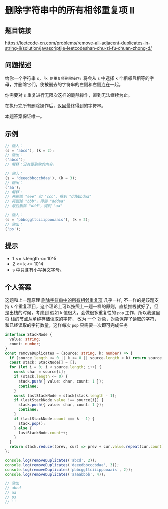 # 删除字符串中的所有相邻重复项 II

## 题目链接

<https://leetcode-cn.com/problems/remove-all-adjacent-duplicates-in-string-ii/solution/javascriptjie-leetcodeshan-chu-zi-fu-chuan-zhong-d/>

## 问题描述

给你一个字符串 `s`，`「k 倍重复项删除操作」`将会从 `s` 中选择 `k` 个相邻且相等的字母，并删除它们，使被删去的字符串的左侧和右侧连在一起。

你需要对 `s` 重复进行无限次这样的删除操作，直到无法继续为止。

在执行完所有删除操作后，返回最终得到的字符串。

本题答案保证唯一。

## 示例

```js
// 输入：
(s = 'abcd'), (k = 2);
// 输出：
('abcd');
// 解释：没有要删除的内容。

// 输入：
(s = 'deeedbbcccbdaa'), (k = 3);
// 输出：
('aa');
// 解释：
// 先删除 "eee" 和 "ccc"，得到 "ddbbbdaa"
// 再删除 "bbb"，得到 "dddaa"
// 最后删除 "ddd"，得到 "aa"

// 输入：
(s = 'pbbcggttciiippooaais'), (k = 2);
// 输出：
('ps');
```

## 提示

- 1 <= s.length <= 10^5
- 2 <= k <= 10^4
- s 中只含有小写英文字母。

## 个人答案

这题和上一题原理 [删除字符串中的所有相邻重复项](/interview-questions/stack/q3) 几乎一样, 不一样的是该题支持 `k` 个重复项目，这个理论上可以按照上一题一样的原则，直接推栈就好了，但是出栈的时候，考虑到 假如 `k` 值很大，会做很多重复性的 `pop` 工作，所以我这里 将 栈的节点从单纯存储读取的字符， 改为 一个 对象，对象保存了读取的字符，和已经读取的字符数量，这样每次 `pop` 只需要一次即可完成任务

```ts
interface StackNode {
  value: string;
  count: number;
}
const removeDuplicates = (source: string, k: number) => {
  if (source.length <= 0 || k <= 0 || source.length < k) return source;
  const stack: StackNode[] = [];
  for (let i = 0; i < source.length; i++) {
    const char = source[i];
    if (stack.length <= 0) {
      stack.push({ value: char, count: 1 });
      continue;
    }
    const lastStackNode = stack[stack.length - 1];
    if (lastStackNode.value !== source[i]) {
      stack.push({ value: char, count: 1 });
      continue;
    }
    if (lastStackNode.count === k - 1) {
      stack.pop();
    } else {
      lastStackNode.count++;
    }
  }
  return stack.reduce((prev, cur) => prev + cur.value.repeat(cur.count), '');
};

console.log(removeDuplicates('abcd', 2));
console.log(removeDuplicates('deeedbbcccbdaa', 3));
console.log(removeDuplicates('pbbcggttciiippooaais', 2));
console.log(removeDuplicates('aaaabbbb', 4));

// 输出
// abcd
// aa
// ps
// ''
```
